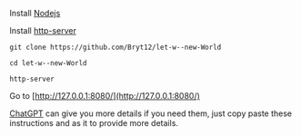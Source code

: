 Install [Nodejs](https://nodejs.org/en/download)

Install [http-server](https://www.npmjs.com/package/http-server)

`git clone https://github.com/Bryt12/let-w--new-World`

`cd let-w--new-World`

`http-server`

Go to [http://127.0.0.1:8080/](http://127.0.0.1:8080/)

[ChatGPT](http://chat.openai.com/) can give you more details if you need them, just copy paste these instructions and as it to provide more details.
